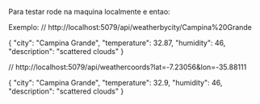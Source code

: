 Para testar rode na maquina localmente e entao:

Exemplo:
// http://localhost:5079/api/weatherbycity/Campina%20Grande

{
  "city": "Campina Grande",
  "temperature": 32.87,
  "humidity": 46,
  "description": "scattered clouds"
}

// http://localhost:5079/api/weathercoords?lat=-7.23056&lon=-35.88111

{
  "city": "Campina Grande",
  "temperature": 32.9,
  "humidity": 46,
  "description": "scattered clouds"
}
